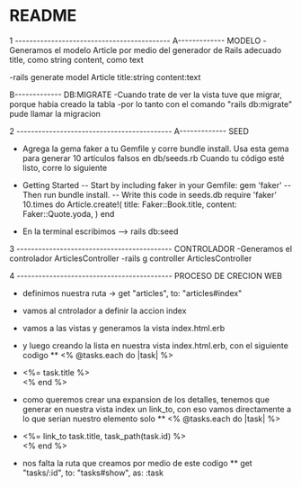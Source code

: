 # README
1 -------------------------------------------
A------------- MODELO
  -Generamos el modelo Article por medio del generador de Rails adecuado
    title, como string
    content, como text

  -rails generate model Article title:string content:text

B------------- DB:MIGRATE
  -Cuando trate de ver la vista tuve que migrar, porque habia creado la tabla
  -por lo tanto con el comando "rails db:migrate" pude llamar la migracion


2 -------------------------------------------
A------------- SEED
  - Agrega la gema faker a tu Gemfile y corre bundle install. Usa esta gema para generar 10 artículos falsos en db/seeds.rb Cuando tu código esté listo, corre lo siguiente
  - Getting Started
      -- Start by including faker in your Gemfile: gem 'faker'
      -- Then run bundle install.
      -- Write this code in seeds.db
              require 'faker'
              10.times do
                Article.create!(
                  title: Faker::Book.title,
                  content: Faker::Quote.yoda,
                )
              end

  - En la terminal escribimos --> rails db:seed

3 -------------------------------------------
CONTROLADOR
  -Generamos el controlador ArticlesController
  -rails g controller ArticlesController

4 -------------------------------------------
PROCESO DE CRECION WEB
  - definimos nuestra ruta -> get "articles", to: "articles#index"
  - vamos al cntrolador a definir la accion index
  - vamos a las vistas y generamos la vista index.html.erb


  - y luego creando la lista en nuestra vista index.html.erb, con el siguiente codigo
      ** <% @tasks.each do |task| %>
            <li><%= task.title %></li>
         <% end %>

  - como queremos crear una expansion de los detalles, tenemos que generar en nuestra vista index un link_to, con eso vamos directamente a lo que serian nuestro elemento solo
      ** <% @tasks.each do |task| %>
            <li><%= link_to task.title, task_path(task.id) %></li>
         <% end %>

  - nos falta la ruta que creamos por medio de este codigo
      ** get "tasks/:id", to: "tasks#show", as: :task
